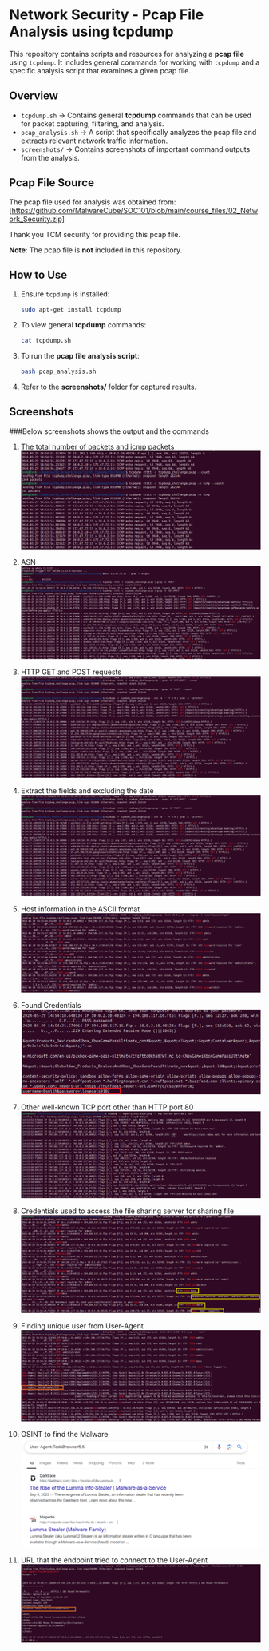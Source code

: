 # Network Security - Pcap File Analysis using tcpdump

This repository contains scripts and resources for analyzing a **pcap file** using `tcpdump`. It includes general commands for working with `tcpdump` and a specific analysis script that examines a given pcap file.

## Overview

- `tcpdump.sh` → Contains general **tcpdump** commands that can be used for packet capturing, filtering, and analysis.
- `pcap_analysis.sh` → A script that specifically analyzes the pcap file and extracts relevant network traffic information.
- `screenshots/` → Contains screenshots of important command outputs from the analysis.

## Pcap File Source

The pcap file used for analysis was obtained from:  
[https://github.com/MalwareCube/SOC101/blob/main/course_files/02_Network_Security.zip]  

Thank you TCM security for providing this pcap file.

**Note**: The pcap file is **not** included in this repository. 


## How to Use

1. Ensure `tcpdump` is installed:
    ```bash
    sudo apt-get install tcpdump
    ```

2. To view general **tcpdump** commands:
    ```bash
    cat tcpdump.sh
    ```

3. To run the **pcap file analysis script**:
    ```bash
    bash pcap_analysis.sh
    ```

4. Refer to the **screenshots/** folder for captured results.

## Screenshots 

###Below screenshots shows the output and the commands 

1. The total number of packets and icmp packets
![no_of_packets.png](./screenshots/no_of_packets.png)

2. ASN  
![getandpostreqs.png](./screenshots/getandpostreqs.png)

3. HTTP GET and POST requests
![cut.png](./screenshots/cut.png)

4. Extract the fields and excluding the date
![cut.png](./screenshots/cut.png)

5. Host information in the ASCII format
![userinfo.png](./screenshots/userinfo.png)

6. Found Credentials
 ![credentials.png](./screenshots/credentials.png)

7. Other well-known TCP port other than HTTP port 80
![filterport.png](./screenshots/filterport.png)

8. Credentials used to access the file sharing server for sharing file
![ftp_cred.png](./screenshots/ftp_cred.png)

9. Finding unique user from User-Agent
![unique_user.png](./screenshots/unique_user.png)

10. OSINT to find the Malware
![OSINT.png](./screenshots/OSINT.png)

11. URL that the endpoint tried to connect to the User-Agent
![urltoconnect.png](./screenshots/urltoconnect.png)


